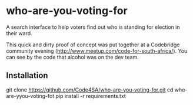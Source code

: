 # who-are-you-voting-for
A search interface to help voters find out who is standing for election in their ward.

This quick and dirty proof of concept was put together at a Codebridge community evening (http://www.meetup.com/code-for-south-africa/). You can see by the code that alcohol was on the dev team.

## Installation

git clone https://github.com/Code4SA/who-are-you-voting-for.git
cd who-are-yyou-voting-fot
pip install -r requirements.txt
